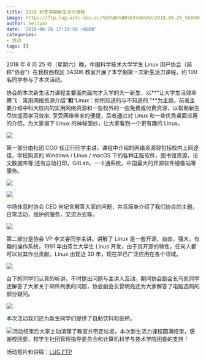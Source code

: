```yaml
---
title: 2018 秋季学期新生活力课程
image: https://ftp.lug.ustc.edu.cn/%E6%B4%BB%E5%8A%A8/2018.08.25_%E6%96%B0%E7%94%9F%E6%B4%BB%E5%8A%9B%E8%AF%BE%E7%A8%8B/news/DSC01535.jpg
author: hejiyan
date: '2018-08-26 17:10:50 +0800'
categories:
- 活动
tags: []
---
```


2018 年 8 月 25 号（星期六）晚，中国科学技术大学学生 Linux 用户协会（简称“协会”）在我校西校区 3A306 教室开展了本学期第一次新生活力课程，约 100 名同学参与了本次活动。

协会的本次新生活力课程主要面向面向才入学的大一新生，以**“让大学生活效率腾飞：常用网络资源介绍”**和**“Linux：你所知道的与不知道的 ”**为主题。前者主要介绍中科大校内的实用网络资源和一些校外的一些免费或付费资源，以帮助新生尽快提高学习效率, 享受网络带来的便捷，后者通过对 Linux 和一些优秀桌面应用的介绍，为大家揭下 Linux 的神秘面纱，让大家看到一个更有趣的 Linux。

![](https://ftp.lug.ustc.edu.cn/%E6%B4%BB%E5%8A%A8/2018.08.25_%E6%96%B0%E7%94%9F%E6%B4%BB%E5%8A%9B%E8%AF%BE%E7%A8%8B/news/DSC01540.jpg)

第一部分由社团 COO 任正行同学主讲。课程中介绍的网络资源将包括校内上网途径，学校购买的 Windows / Linux / macOS 下的各种正版软件，图书馆资源，论文数据库等;还有自助打印，GitLab，一卡通系统，中国最大的开源软件镜像站等服务。 

![](https://ftp.lug.ustc.edu.cn/%E6%B4%BB%E5%8A%A8/2018.08.25_%E6%96%B0%E7%94%9F%E6%B4%BB%E5%8A%9B%E8%AF%BE%E7%A8%8B/news/DSC01500.jpg)

![](https://ftp.lug.ustc.edu.cn/%E6%B4%BB%E5%8A%A8/2018.08.25_%E6%96%B0%E7%94%9F%E6%B4%BB%E5%8A%9B%E8%AF%BE%E7%A8%8B/news/DSC01503.jpg)

中场休息时协会 CEO 何纪言解答大家的问题，并且简单介绍了我们协会的主题，日常活动，维护的服务，交流方式等。

![](https://ftp.lug.ustc.edu.cn/%E6%B4%BB%E5%8A%A8/2018.08.25_%E6%96%B0%E7%94%9F%E6%B4%BB%E5%8A%9B%E8%AF%BE%E7%A8%8B/news/DSC01513.jpg)

第二部分是协会 VP 李文睿同学主讲。讲解了 Linux 是一套开源，自由，强大，有趣的操作系统，1991 年由芬兰大学生 Linus 开发，由于其开源的特性，任何人都可以对其作出贡献。Linux 出现近 30 年，现在早已广泛应用在各个领域。

![](https://ftp.lug.ustc.edu.cn/%E6%B4%BB%E5%8A%A8/2018.08.25_%E6%96%B0%E7%94%9F%E6%B4%BB%E5%8A%9B%E8%AF%BE%E7%A8%8B/news/DSC01516.jpg)

台下的同学们认真的听讲，不时提出问题与主讲人互动。期间协会副会长马凯同学还解答了大家关于邮件列表的问题，协会副会长曾明亮还为大家解答了电脑选购的部分疑问。

![](https://ftp.lug.ustc.edu.cn/%E6%B4%BB%E5%8A%A8/2018.08.25_%E6%96%B0%E7%94%9F%E6%B4%BB%E5%8A%9B%E8%AF%BE%E7%A8%8B/news/DSC01535.jpg)

本次活动我们还为新生同学们提供了自助饮料和纸杯。

![](https://ftp.lug.ustc.edu.cn/%E6%B4%BB%E5%8A%A8/2018.08.25_%E6%96%B0%E7%94%9F%E6%B4%BB%E5%8A%9B%E8%AF%BE%E7%A8%8B/%E6%B4%BB%E5%8A%A8%E7%85%A7%E7%89%87/IMG_20180825_193611.jpg)活动结束后大家主动清理了教室并带走垃圾，本次新生活力课程圆满结束，感谢校团委，校学生社团管理指导委员会和计算机科学与技术学院团委的支持！

活动照片和讲稿：[LUG FTP](https://ftp.lug.ustc.edu.cn/weekly_party/2018.08.25_%E6%96%B0%E7%94%9F%E6%B4%BB%E5%8A%9B%E8%AF%BE%E7%A8%8B/)


